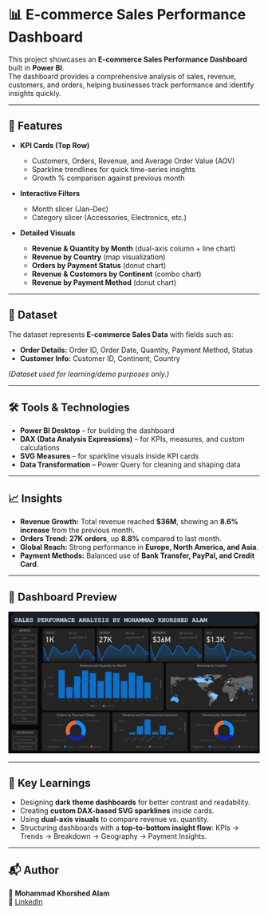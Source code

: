 # 📊 E-commerce Sales Performance Dashboard

This project showcases an **E-commerce Sales Performance Dashboard** built in **Power BI**.  
The dashboard provides a comprehensive analysis of sales, revenue, customers, and orders, helping businesses track performance and identify insights quickly.

---

## 🚀 Features

- **KPI Cards (Top Row)**  
  - Customers, Orders, Revenue, and Average Order Value (AOV)  
  - Sparkline trendlines for quick time-series insights  
  - Growth % comparison against previous month  

- **Interactive Filters**  
  - Month slicer (Jan–Dec)  
  - Category slicer (Accessories, Electronics, etc.)  

- **Detailed Visuals**  
  - **Revenue & Quantity by Month** (dual-axis column + line chart)  
  - **Revenue by Country** (map visualization)  
  - **Orders by Payment Status** (donut chart)  
  - **Revenue & Customers by Continent** (combo chart)  
  - **Revenue by Payment Method** (donut chart)  

---

## 📂 Dataset

The dataset represents **E-commerce Sales Data** with fields such as:  

- **Order Details:** Order ID, Order Date, Quantity, Payment Method, Status  
- **Customer Info:** Customer ID, Continent, Country  

*(Dataset used for learning/demo purposes only.)*

---

## 🛠️ Tools & Technologies

- **Power BI Desktop** – for building the dashboard  
- **DAX (Data Analysis Expressions)** – for KPIs, measures, and custom calculations  
- **SVG Measures** – for sparkline visuals inside KPI cards  
- **Data Transformation** – Power Query for cleaning and shaping data  

---

## 📈 Insights

- **Revenue Growth:** Total revenue reached **$36M**, showing an **8.6% increase** from the previous month.  
- **Orders Trend:** **27K orders**, up **8.8%** compared to last month.  
- **Global Reach:** Strong performance in **Europe, North America, and Asia**.  
- **Payment Methods:** Balanced use of **Bank Transfer, PayPal, and Credit Card**.  

---

## 📸 Dashboard Preview

![E-commerce Dashboard](e-commerce-data-analysis.jpg)

---

## 🎯 Key Learnings

- Designing **dark theme dashboards** for better contrast and readability.  
- Creating **custom DAX-based SVG sparklines** inside cards.  
- Using **dual-axis visuals** to compare revenue vs. quantity.  
- Structuring dashboards with a **top-to-bottom insight flow**: KPIs → Trends → Breakdown → Geography → Payment Insights.  

---

## 📬 Author

👤 **Mohammad Khorshed Alam**  
🔗 [LinkedIn](https://www.linkedin.com/in/mohammadkhorshed/) 


